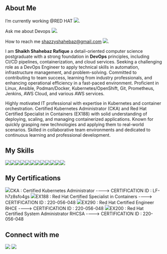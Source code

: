 ## About Me

I’m currently working @RED HAT <img src="https://img.icons8.com/?size=25&id=17847&format=png&color=000000">.

Ask me about Devops <img src="https://img.icons8.com/?size=25&id=S1v6I2Bqs1Zq&format=png&color=000000">.

How to reach me shazzyshahebaz@gmail.com <img src="https://img.icons8.com/?size=25&id=P7UIlhbpWzZm&format=png&color=000000">. 

I am **Shaikh Shahebaz Rafique** a detail-oriented computer science postgraduate with a strong foundation in **DevOps** principles, including CI/CD pipelines, containerization, and cloud services. Seeking a challenging role as a DevOps Engineer to apply technical skills in automation, infrastructure management, and problem-solving. Committed to contributing to team success, learning from industry professionals, and enhancing operational efficiency in a fast-paced environment. Proficient in Linux, Ansible, Podman/Docker, Kubernetes/OpenShift, Git, Prometheus, Jenkins, AWS Cloud, and various AWS services.

Highly motivated IT professional with expertise in Kubernetes and container orchestration. Certified Kubernetes Administrator (CKA) and Red Hat Certified Specialist in Containers (EX188) with solid understanding of deploying, scaling, and managing containerized applications. Known for quickly grasping new technologies and applying them to real-world scenarios. Skilled in collaborative team environments and dedicated to continuous learning and professional development.

## My Skills
<img src="https://img.icons8.com/?size=50&id=17842&format=png&color=000000"><img src="https://img.icons8.com/?size=50&id=iGCCE2iEmh2u&format=png&color=000000"><img src="https://img.icons8.com/?size=50&id=cdYUlRaag9G9&format=png&color=000000"><img src="https://img.icons8.com/?size=50&id=cvzmaEA4kC0o&format=png&color=000000"><img src="https://img.icons8.com/?size=50&id=33039&format=png&color=000000"><img src="https://img.icons8.com/?size=50&id=kEkT1u7zTDk5&format=png&color=000000"><img src="https://img.icons8.com/?size=50&id=39292&format=png&color=000000"><img src="https://img.icons8.com/?size=50&id=NrcKwdmlOBfE&format=png&color=000000"><img src="https://img.icons8.com/?size=50&id=9uVrNMu3Zx1K&format=png&color=000000"><img src="https://img.icons8.com/?size=50&id=62856&format=png&color=000000"><img src="https://img.icons8.com/?size=50&id=20906&format=png&color=000000"><img src="https://img.icons8.com/?size=50&id=34886&format=png&color=000000">

## My Certifications
<img src="https://img.icons8.com/?size=50&id=cvzmaEA4kC0o&format=png&color=000000">CKA   : Certified Kubernetes Administrator             ----> CERTIFICATION ID : LF-h7z8sfo4gs
<img src="https://img.icons8.com/?size=50&id=cdYUlRaag9G9&format=png&color=000000">EX188 : Red Hat Certified Specialist in Containers     ----> CERTIFICATION ID : 220-056-048
<img src="https://img.icons8.com/?size=50&id=iGCCE2iEmh2u&format=png&color=000000">EX290 : Red Hat Certified Engineer RHCE                ----> CERTIFICATION ID : 220-056-048
<img src="https://img.icons8.com/?size=50&id=17842&format=png&color=000000">EX200 : Red Hat Certified System Administrator RHCSA   ----> CERTIFICATION ID : 220-056-048

## Connect with me

<a href="https://www.linkedin.com/in/shahebaz-shaikh-59851b80" target="_blank"><img src="https://img.icons8.com/?size=50&id=13930&format=png&color=000000"></a>
<a href="https://github.com/Shahebs" target="_blank"><img src="https://img.icons8.com/?size=50&id=62856&format=png&color=000000"></a>
 

